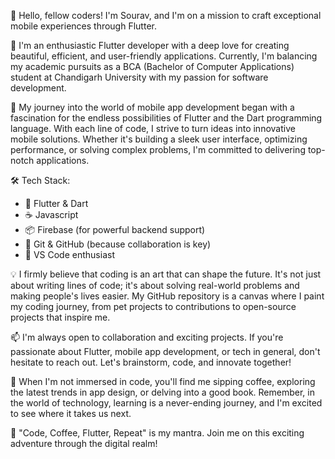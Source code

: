👋 Hello, fellow coders! I'm Sourav, and I'm on a mission to craft exceptional mobile experiences through Flutter.

🚀 I'm an enthusiastic Flutter developer with a deep love for creating beautiful, efficient, and user-friendly applications. Currently, I'm balancing my academic pursuits as a BCA (Bachelor of Computer Applications) student at Chandigarh University with my passion for software development.

📱 My journey into the world of mobile app development began with a fascination for the endless possibilities of Flutter and the Dart programming language. With each line of code, I strive to turn ideas into innovative mobile solutions. Whether it's building a sleek user interface, optimizing performance, or solving complex problems, I'm committed to delivering top-notch applications.

🛠️ Tech Stack:
   - 📱 Flutter & Dart
   - ☕ Javascript
   - 📦 Firebase (for powerful backend support)
   - 🧰 Git & GitHub (because collaboration is key)
   - 🚀 VS Code enthusiast

💡 I firmly believe that coding is an art that can shape the future. It's not just about writing lines of code; it's about solving real-world problems and making people's lives easier. My GitHub repository is a canvas where I paint my coding journey, from pet projects to contributions to open-source projects that inspire me.

📫 I'm always open to collaboration and exciting projects. If you're passionate about Flutter, mobile app development, or tech in general, don't hesitate to reach out. Let's brainstorm, code, and innovate together!

🌈 When I'm not immersed in code, you'll find me sipping coffee, exploring the latest trends in app design, or delving into a good book. Remember, in the world of technology, learning is a never-ending journey, and I'm excited to see where it takes us next.

🚀 "Code, Coffee, Flutter, Repeat" is my mantra. Join me on this exciting adventure through the digital realm!
